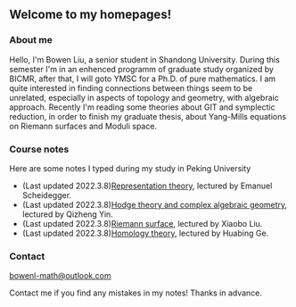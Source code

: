 ## Welcome to my homepages!

### About me
Hello, I'm Bowen Liu, a senior student in Shandong University. During this semester I'm in an enhenced programm of graduate study organized by BICMR, after that, I will goto YMSC for a Ph.D. of pure mathematics. I am quite interested in finding connections between things seem to be unrelated, especially in aspects of topology and geometry, with algebraic approach. Recently I'm reading some theories about GIT and symplectic reduction, in order to finish my graduate thesis, about Yang-Mills equations on Riemann surfaces and Moduli space.

### Course notes

Here are some notes I typed during my study in Peking University
* (Last updated 2022.3.8)[Representation theory](bowenl-math.github.io/notes/Representation_theory.pdf), lectured by Emanuel Scheidegger.
* (Last updated 2022.3.8)[Hodge theory and complex algebraic geometry](bowenl-math.github.io/notes/Hodge_theory_and_Complex_Algebraic_Geometry.pdf), lectured by Qizheng Yin.
* (Last updated 2022.3.8)[Riemann surface](bowenl-math.github.io/notes/Riemann_surface.pdf), lectured by Xiaobo Liu.
* (Last updated 2022.3.8)[Homology theory](bowenl-math.github.io/notes/homology.pdf), lectured by Huabing Ge.

### Contact
bowenl-math@outlook.com

Contact me if you find any mistakes in my notes! Thanks in advance.
